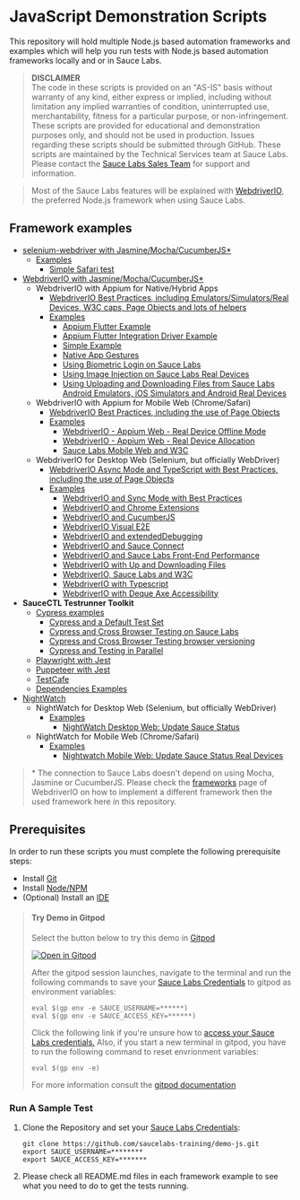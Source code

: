# JavaScript Demonstration Scripts

This repository will hold multiple Node.js based automation frameworks and examples which will help you run tests with
Node.js based automation frameworks locally and or in Sauce Labs.

> **DISCLAIMER**\
> The code in these scripts is provided on an "AS-IS" basis without warranty of any kind, either express or implied,
> including without limitation any implied warranties of condition, uninterrupted use, merchantability, fitness for a
> particular purpose, or non-infringement.
> These scripts are provided for educational and demonstration purposes only, and should not be used in production.
> Issues regarding these scripts should be submitted through GitHub. These scripts are maintained by the Technical
> Services team at Sauce Labs.\
> Please contact the [Sauce Labs Sales Team](https://saucelabs.com/contact) for support and information.

> Most of the Sauce Labs features will be explained with [WebdriverIO](https://webdriver.io/), the preferred Node.js
> framework when using Sauce Labs.

## Framework examples

- [selenium-webdriver with Jasmine/Mocha/CucumberJS\*](selenium)
  - [Examples](selenium/test)
    - [Simple Safari test](selenium/test/simple.safari.spec.js)
- [WebdriverIO with Jasmine/Mocha/CucumberJS\*](webdriverio)
  - WebdriverIO with Appium for Native/Hybrid Apps
    - [WebdriverIO Best Practices, including Emulators/Simulators/Real Devices, W3C caps, Page Objects and lots of helpers](webdriverio/appium-web/best-practices)
    - [Examples](webdriverio/appium-app/examples)
      - [Appium Flutter Example](webdriverio/appium-app/examples/appium-flutter)
      - [Appium Flutter Integration Driver Example](webdriverio/appium-app/examples/appium-flutter-integration)
      - [Simple Example](webdriverio/appium-app/examples/simple-example)
      - [Native App Gestures](webdriverio/appium-app/examples/gestures)
      - [Using Biometric Login on Sauce Labs](webdriverio/appium-app/examples/biometric-login)
      - [Using Image Injection on Sauce Labs Real Devices](webdriverio/appium-app/examples/image-injection)
      - [Using Uploading and Downloading Files from Sauce Labs Android Emulators, iOS Simulators and Android Real Devices](webdriverio/appium-app/examples/up-download-file)
  - WebdriverIO with Appium for Mobile Web (Chrome/Safari)
    - [WebdriverIO Best Practices, including the use of Page Objects](webdriverio/appium-web/best-practices)
    - [Examples](webdriverio/appium-web/examples)
      - [WebdriverIO - Appium Web - Real Device Offline Mode](webdriverio/appium-web/examples/offline-testing)
      - [WebdriverIO - Appium Web - Real Device Allocation](webdriverio/appium-web/examples/device-allocation)
      - [Sauce Labs Mobile Web and W3C](webdriverio/appium-web/examples/w3c)
  - WebdriverIO for Desktop Web (Selenium, but officially WebDriver)
    - [WebdriverIO Async Mode and TypeScript with Best Practices, including the use of Page Objects](webdriverio/webdriver/best-practices)
    - [Examples](webdriverio/webdriver/examples)
      - [WebdriverIO and Sync Mode with Best Practices](webdriverio/webdriver/examples/sync-mode)
      - [WebdriverIO and Chrome Extensions](webdriverio/webdriver/examples/chrome-extension)
      - [WebdriverIO and CucumberJS](webdriverio/webdriver/examples/cucumberjs)
      - [WebdriverIO Visual E2E](webdriverio/webdriver/examples/visual-e2e/README.md)
      - [WebdriverIO and extendedDebugging](webdriverio/webdriver/examples/extended-debugging)
      - [WebdriverIO and Sauce Connect](webdriverio/webdriver/examples/sc)
      - [WebdriverIO and Sauce Labs Front-End Performance](webdriverio/webdriver/examples/performance)
      - [WebdriverIO with Up and Downloading Files](webdriverio/webdriver/examples/up-download)
      - [WebdriverIO, Sauce Labs and W3C](webdriverio/webdriver/examples/w3c)
      - [WebdriverIO with Typescript](webdriverio/webdriver/examples/typescript)
      - [WebdriverIO with Deque Axe Accessibility](webdriverio/webdriver/examples/deque)
- **SauceCTL Testrunner Toolkit**
  - [Cypress examples](testrunner-toolkit/cypress)
    - [Cypress and a Default Test Set](testrunner-toolkit/cypress/README.md#example-1---minimal-configuration-for-all-tests)
    - [Cypress and Cross Browser Testing on Sauce Labs](testrunner-toolkit/cypress/README.md#example-3---cross-browser-tests)
    - [Cypress and Cross Browser Testing browser versioning](testrunner-toolkit/cypress/README.md#example-4---cross-versions-tests)
    - [Cypress and Testing in Parallel](testrunner-toolkit/cypress/README.md#example-2---parallel-tests)
  - [Playwright with Jest](testrunner-toolkit/playwright)
  - [Puppeteer with Jest](testrunner-toolkit/puppeteer)
  - [TestCafe](testrunner-toolkit/testcafe)
  - [Dependencies Examples](testrunner-toolkit/dependencies-example)
- [NightWatch](nightwatch)
  - NightWatch for Desktop Web (Selenium, but officially WebDriver)
    - [Examples](nightwatch/webdriver/examples)
      - [NightWatch Desktop Web: Update Sauce Status](nightwatch/webdriver/examples/update-sauce)
  - NightWatch for Mobile Web (Chrome/Safari)
    - [Examples](nightwatch/appium-web/examples)
      - [Nightwatch Mobile Web: Update Sauce Status Real Devices](nightwatch/appium-web/examples/update-sauce-real-devices)

> \* The connection to Sauce Labs doesn't depend on using Mocha, Jasmine or CucumberJS. Please check the
> [frameworks](https://webdriver.io/docs/frameworks.html) page of WebdriverIO on how to implement a different framework then
> the used framework here in this repository.

## Prerequisites

In order to run these scripts you must complete the following prerequisite steps:

- Install [Git](prerequisites.md#install-git)
- Install [Node/NPM](prerequisites.md#install-and-nodejs-and-npm)
- (Optional) Install an [IDE](prerequisites.md#install-an-ide)

> #### Try Demo in Gitpod
>
> Select the button below to try this demo in [Gitpod](https://www.gitpod.io/)
>
> [![Open in Gitpod](https://github.com/saucelabs-training/demo-js/blob/master/open-in-gitpod.png)](https://gitpod.io/#https://github.com/saucelabs-training/demo-js)
>
> After the gitpod session launches, navigate to the terminal and run the following commands to save your [Sauce Labs Credentials](https://app.saucelabs.com/user-settings) to gitpod as environment variables:
>
> ```
> eval $(gp env -e SAUCE_USERNAME=******)
> eval $(gp env -e SAUCE_ACCESS_KEY=******)
> ```
>
> Click the following link if you're unsure how to [access your Sauce Labs credentials.](https://wiki.saucelabs.com/display/DOCS/Best+Practice%3A+Use+Environment+Variables+for+Authentication+Credentials)
> Also, if you start a new terminal in gitpod, you have to run the following command to reset envrionment variables:
>
> ```
> eval $(gp env -e)
> ```
>
> For more information consult the [gitpod documentation](https://www.gitpod.io/docs/47_environment_variables/)

### Run A Sample Test

1. Clone the Repository and set your [Sauce Labs Credentials](https://app.saucelabs.com/user-settings):

   ```
   git clone https://github.com/saucelabs-training/demo-js.git
   export SAUCE_USERNAME=********
   export SAUCE_ACCESS_KEY=*******
   ```

2. Please check all README.md files in each framework example to see what you need to do to get the tests running.
